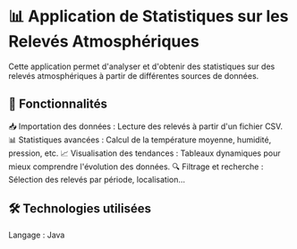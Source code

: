# 📊 Application de Statistiques sur les Relevés Atmosphériques
Cette application permet d'analyser et d'obtenir des statistiques sur des relevés atmosphériques à partir de différentes sources de données.

## 🚀 Fonctionnalités
📥 Importation des données : Lecture des relevés à partir d'un fichier CSV. 
📊 Statistiques avancées : Calcul de la température moyenne, humidité, pression, etc. 
📈 Visualisation des tendances : Tableaux dynamiques pour mieux comprendre l'évolution des données. 
🔍 Filtrage et recherche : Sélection des relevés par période, localisation...

## 🛠️ Technologies utilisées
Langage : Java
